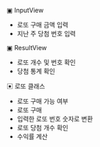 ▣ InputView

- 로또 구매 금액 입력
- 지난 주 당첨 번호 입력

▣ ResultView

- 로또 개수 및 번호 확인
- 당첨 통계 확인

▣ 로또 클래스

- 로또 구매 가능 여부
- 로또 구매
- 입력한 로또 번호 숫자로 변환
- 로또 당첨 개수 확인
- 수익률 계산   